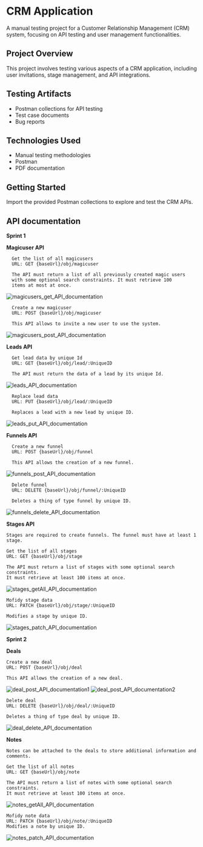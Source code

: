 # CRM Application

A manual testing project for a Customer Relationship Management (CRM) system, focusing on API testing and user management functionalities.

## Project Overview

This project involves testing various aspects of a CRM application, including user invitations, stage management, and API integrations.

## Testing Artifacts

- Postman collections for API testing
- Test case documents
- Bug reports

## Technologies Used

- Manual testing methodologies
- Postman
- PDF documentation

## Getting Started

Import the provided Postman collections to explore and test the CRM APIs.


## API documentation ##

**Sprint 1**

   **Magicuser API**
   
      Get the list of all magicusers
      URL: GET {baseUrl}/obj/magicuser
      
      The API must return a list of all previously created magic users 
      with some optional search constraints. It must retrieve 100 
      items at most at once.
  ![magicusers_get_API_documentation](https://github.com/user-attachments/assets/2af8482a-f06d-408a-bffd-c81e8b915374)

      Create a new magicuser
      URL: POST {baseUrl}/obj/magicuser
      
      This API allows to invite a new user to use the system.
  ![magicusers_post_API_documentation](https://github.com/user-attachments/assets/6996f5fc-44dd-4c16-8564-b2c250e92ddd)

  **Leads API**
      
      Get lead data by unique Id
      URL: GET {baseUrl}/obj/lead/:UniqueID
      
      The API must return the data of a lead by its unique Id.
  ![leads_API_documentation](https://github.com/user-attachments/assets/2d4f152a-7eb5-473d-bfab-29235c83ebf8)
      
      Replace lead data  
      URL: PUT {baseUrl}/obj/lead/:UniqueID
      
      Replaces a lead with a new lead by unique ID.
  ![leads_put_API_documentation](https://github.com/user-attachments/assets/a011f982-8134-44ec-b00a-6d3a8bacafc3)

  **Funnels API**
    
      Create a new funnel
      URL: POST {baseUrl}/obj/funnel
      
      This API allows the creation of a new funnel.
  ![funnels_post_API_documentation](https://github.com/user-attachments/assets/5889b4c9-c67a-433a-b0b1-4d898feb299b)

      Delete funnel 
      URL: DELETE {baseUrl}/obj/funnel/:UniqueID
      
      Deletes a thing of type funnel by unique ID.
  ![funnels_delete_API_documentation](https://github.com/user-attachments/assets/1586cc55-6839-485d-bd2e-b9d1f7de4772)

  **Stages API**
    
    Stages are required to create funnels. The funnel must have at least 1 stage.
    
    Get the list of all stages
    URL: GET {baseUrl}/obj/stage
    
    The API must return a list of stages with some optional search constraints. 
    It must retrieve at least 100 items at once.
  ![stages_getAll_API_documentation](https://github.com/user-attachments/assets/9aad5c9f-4892-4c4b-a38e-88a3ba7e3539)

    Mofidy stage data
    URL: PATCH {baseUrl}/obj/stage/:UniqueID
    
    Modifies a stage by unique ID.
  ![stages_patch_API_documentation](https://github.com/user-attachments/assets/1aaba225-d9c2-4228-b432-626026a99b88)


**Sprint 2**

  **Deals**
  
    Create a new deal
    URL: POST {baseUrl}/obj/deal
    
    This API allows the creation of a new deal.
  ![deal_post_API_documentation1](https://github.com/user-attachments/assets/f6ba1f0a-ac1b-4067-a962-c3de4af87fcb)
  ![deal_post_API_documentation2](https://github.com/user-attachments/assets/dee1e391-ddf9-4e91-bf84-b665de01db11)

    Delete deal
    URL: DELETE {baseUrl}/obj/deal/:UniqueID
    
    Deletes a thing of type deal by unique ID.
  ![deal_delete_API_documentation](https://github.com/user-attachments/assets/a9790b2a-8eaf-4cee-83df-11fdbaa6e774)

  **Notes**

    Notes can be attached to the deals to store additional information and comments.
    
    Get the list of all notes
    URL: GET {baseUrl}/obj/note
    
    The API must return a list of notes with some optional search constraints. 
    It must retrieve at least 100 items at once.
  ![notes_getAll_API_documentation](https://github.com/user-attachments/assets/07c5accf-8155-4d4d-901e-259eb0a4a366)

    Mofidy note data 
    URL: PATCH {baseUrl}/obj/note/:UniqueID
    Modifies a note by unique ID.
  ![notes_patch_API_documentation](https://github.com/user-attachments/assets/331370f7-ca73-4119-8af4-af520523b820)

